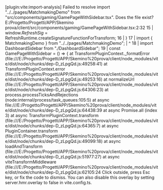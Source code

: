 [plugin:vite:import-analysis] Failed to resolve import "../../pages/MatchmakingDemo" from "src/components/gaming/GamePageWithSidebar.tsx". Does the file exist?
E:/Progetto/Progetti/APP/Skemino prova/client/src/components/gaming/GamePageWithSidebar.tsx:2:32
15 |    window.$RefreshSig$ = RefreshRuntime.createSignatureFunctionForTransform;
16 |  }
17 |  import { MatchmakingDemo } from "../../pages/MatchmakingDemo";
   |                                   ^
18 |  import DashboardSidebar from "./DashboardSidebar";
19 |  const GamePageWithSidebar = () => {
    at TransformPluginContext._formatError (file:///E:/Progetto/Progetti/APP/Skemino%20prova/client/node_modules/vite/dist/node/chunks/dep-D_zLpgQd.js:49258:41)
    at TransformPluginContext.error (file:///E:/Progetto/Progetti/APP/Skemino%20prova/client/node_modules/vite/dist/node/chunks/dep-D_zLpgQd.js:49253:16)
    at normalizeUrl (file:///E:/Progetto/Progetti/APP/Skemino%20prova/client/node_modules/vite/dist/node/chunks/dep-D_zLpgQd.js:64306:23)
    at process.processTicksAndRejections (node:internal/process/task_queues:105:5)
    at async file:///E:/Progetto/Progetti/APP/Skemino%20prova/client/node_modules/vite/dist/node/chunks/dep-D_zLpgQd.js:64438:39
    at async Promise.all (index 3)
    at async TransformPluginContext.transform (file:///E:/Progetto/Progetti/APP/Skemino%20prova/client/node_modules/vite/dist/node/chunks/dep-D_zLpgQd.js:64365:7)
    at async PluginContainer.transform (file:///E:/Progetto/Progetti/APP/Skemino%20prova/client/node_modules/vite/dist/node/chunks/dep-D_zLpgQd.js:49099:18)
    at async loadAndTransform (file:///E:/Progetto/Progetti/APP/Skemino%20prova/client/node_modules/vite/dist/node/chunks/dep-D_zLpgQd.js:51977:27)
    at async viteTransformMiddleware (file:///E:/Progetto/Progetti/APP/Skemino%20prova/client/node_modules/vite/dist/node/chunks/dep-D_zLpgQd.js:62105:24
Click outside, press Esc key, or fix the code to dismiss.
You can also disable this overlay by setting server.hmr.overlay to false in vite.config.ts.